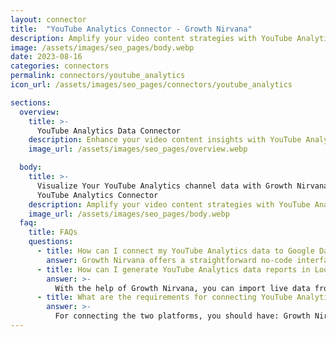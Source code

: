 ```yaml
---
layout: connector
title:  "YouTube Analytics Connector - Growth Nirvana"
description: Amplify your video content strategies with YouTube Analytics insights integrated into Looker Studio.
image: /assets/images/seo_pages/body.webp
date: 2023-08-16
categories: connectors
permalink: connectors/youtube_analytics
icon_url: /assets/images/seo_pages/connectors/youtube_analytics

sections:
  overview:
    title: >-
      YouTube Analytics Data Connector
    description: Enhance your video content insights with YouTube Analytics integration. Seamlessly merge video performance data from YouTube Analytics with Looker Studio's analytical capabilities, unlocking insights that shape content strategies, audience engagement, and operational excellence.
    image_url: /assets/images/seo_pages/overview.webp

  body:
    title: >-
      Visualize Your YouTube Analytics channel data with Growth Nirvana's
      YouTube Analytics Connector
    description: Amplify your video content strategies with YouTube Analytics insights integrated into Looker Studio.
    image_url: /assets/images/seo_pages/body.webp
  faq:
    title: FAQs
    questions:
      - title: How can I connect my YouTube Analytics data to Google Data Studio/Looker Studio?
        answer: Growth Nirvana offers a straightforward no-code interface to connect to YouTube Analytics data sources.
      - title: How can I generate YouTube Analytics data reports in Looker Studio?
        answer: >-
          With the help of Growth Nirvana, you can import live data from YouTube Analytics into Looker Studio. These data can be viewed in charts, tables, and dashboards to generate branded reports that can be shared instantly.
      - title: What are the requirements for connecting YouTube Analytics and Looker Studio?
        answer: >-
          For connecting the two platforms, you should have: Growth Nirvana Account and YouTube Analytics Ads Account
---
```

